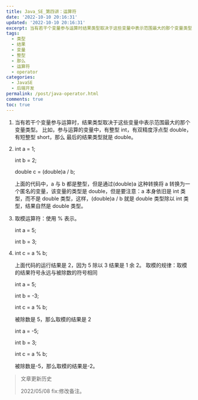 ```yaml
---
title: Java_SE_第四讲：运算符
date: '2022-10-10 20:16:31'
updated: '2022-10-10 20:16:31'
excerpt: 当有若干个变量参与运算时结果类型取决于这些变量中表示范围最大的那个变量类型。比如参与运算的变量中有整型int有双精度浮点型double有短整型short那么最后的结果类型就是double。inta=_intb=_doublec=(double)ab_上面的代码中a与b都是整型但是通过(double)a这种转换将a转换为一个匿名的变量该变量的类型是double但是要注意_a本身依旧是int类型而不是double类型这样(double)ab就是double类型除以int类型结果自然是double类型。取模运算
tags:
  - 类型
  - 结果
  - 变量
  - 整型
  - 那么
  - 运算符
  - operator
categories:
  - JavaSE
  - 后端开发
permalink: /post/java-operator.html
comments: true
toc: true
---
```

1. 当有若干个变量参与运算时，结果类型取决于这些变量中表示范围最大的那个变量类型。
   比如，参与运算的变量中，有整型 int，有双精度浮点型 double，有短整型 short，那么
   最后的结果类型就是 double。
2. int a = 1;

   int b = 2;

   double c = (double)a / b;

   上面的代码中，a 与 b 都是整型，但是通过(double)a 这种转换将 a 转换为一个匿名的变量，该变量的类型是 double，但是要注意：a 本身依旧是 int 类型，而不是 double 类型，这样，(double)a / b 就是 double 类型除以 int 类型，结果自然是 double 类型。
3. 取模运算符：使用 % 表示。

   int a = 5;

   int b = 3;
4. int c = a % b;

   上面代码的运行结果是 2，因为 5 除以 3 结果是 1 余 2。
   取模的规律：取模的结果符号永远与被除数的符号相同

   int a = 5;

   int b = -3;

   int c = a % b;

   被除数是 5，那么取模的结果是 2

   int a = -5;

   int b = 3;

   int c = a % b;

   被除数是-5，那么取模的结果是-2。

> 文章更新历史
>
> 2022/05/08 fix:修改备注。